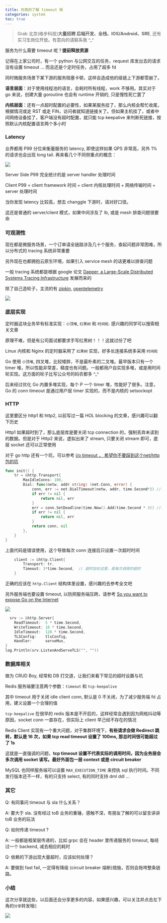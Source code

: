 ```yaml
---
title: 你真的了解 timeout 嘛
categories: system
toc: true
---
```


> Grab 北京(格步科技)**大量招聘 后端开发、全栈、IOS/Android、SRE**, 还有实习生岗位开放。有意向的请联系我 ^_^

服务为什么需要 timeout 呢？**提前释放资源**

记得在上家公司时，有一个 python 与公网交互的任务，request 库发出去的请求没有设置 timeout ... 而且还是个定时任务，占用了超多 fd

同时微服务场景下某下游的服务阻塞卡顿，这样会造成他的级链上下游都雪崩了。

**语言层面**：对于使用线程池的语言，会耗时所有线程，work 不够用。其实对于 go 来说，创建大量 goroutine 也会有 runtime 开销的, 只是慢性死亡罢了

**内核层面**：还有一点超时配置的必要性，如果某服务挂了，那么内核会帮忙收尾，根据情况或走 RST 或走 FIN，访问者就知道链接关了。但如果主机挂了，或者中间网络设备挂了，客户端没有超时配置，就只能 tcp keepalive 来判断死链接，按照默认内核配置语言两个多小时

### Latency
业界都用 P99 分位来衡量服务的 latency, 即使这样如果 QPS 非常高，另外 1% 的请求也会出现 long tail. 再来看几个不同侧重点的概念：

![](https://gitee.com/dongzerun/images/raw/master/img/timeout.jpg)

Server Side P99 完全统计的是 server handler 处理时间

Client P99 =  client framework 时间 + client 内核处理时间 + 网络传输时间 + server 处理时间

当你发现 latency 比较高，想去 changgle 下游时，请对好口径。

这还是普通的 server/client 模式，如果中间涉及了 lb, 或是 mesh 排查问题很要命

### 可观测性
现在都是微服务场景，一个订单请全链路涉及几十个服务，查起问题非常困难，所以分布式的 tracing 系统非常重要

另外现在也都拥抱云原生环境，如果引入 service mesh 的话更难以排查问题

一般 tracing 系统都是根据 google 论文 [Dapper, a Large-Scale Distributed Systems Tracing Infrastructure](https://research.google/pubs/pub36356/, "Dapper, a Large-Scale Distributed Systems Tracing Infrastructure") 发展而来的

除了自己造轮子，主流的有 [zipkin](https://zipkin.io/, "zipkin"), [opentelemetry](https://opentelemetry.io/docs/concepts/distributions/, "opentelemetry")

![](https://gitee.com/dongzerun/images/raw/master/img/zipkin-tracing.jpg)

### 底层实现
定时器这块业务早有标准实现：`小顶堆`, `红黑树` 和 `时间轮`. 感兴趣的同学可以搜索相关文章

原理不难，但是有公司面试都要求手写红黑树！！！这就过份了吧

Linux 内核和 Nginx 的定时器采用了 `红黑树` 实现，好多长连接系统多采用 `时间轮`

Go 使用 `小顶堆`, 四叉堆，比较矮胖，不是最朴素的二叉堆。最早版本只有一个 timer 堆，所以性能非常差，精度也有问题。一般都用户自实现多堆，或是用时间轮实现。这方面的轮子比写公众号的码农都多 ^_^

后来经过优化 Go 内置多堆实现，每个 P 一个 timer 堆，性能好了很多。注意，Go 的 conn timeout 是通过用户层 timer 实现的，而不是内核的 setsockopt
### HTTP
这里要区分 http1 和 http2, 以前写过一篇 HOL blocking 的文章，感兴趣可以翻下历史

Http1 如果超时到了，那么底层库是要关闭 tcp connection 的，强制丢弃未读到的数据。但是对于 Http2 来说，虚拟出来了 stream, 只要关闭 stream 即可，底层 socket 还可以正常使用

对于 go http 还有一个坑，可以参考 [i/o timeout ， 希望你不要踩到这个net/http包的坑](https://mp.weixin.qq.com/s/UBiZp2Bfs7z1_mJ-JnOT1Q, "i/o timeout ， 希望你不要踩到这个net/http包的坑") 

```go
func init() {
    tr = &http.Transport{
        MaxIdleConns: 100,
        Dial: func(netw, addr string) (net.Conn, error) {
            conn, err := net.DialTimeout(netw, addr, time.Second*2) //设置建立连接超时
            if err != nil {
                return nil, err
            }
            err = conn.SetDeadline(time.Now().Add(time.Second * 3)) //设置发送接受数据超时
            if err != nil {
                return nil, err
            }
            return conn, nil
        },
    }
}
```
上面代码是错误使用，这个导致每次 conn 连接后只设置一次超时时间
```go
    client := &http.Client{
        Transport: tr,
        Timeout: 3*time.Second,  // 超时加在这里，是每次调用的超时
    }
```
正确的应该在 `http.Client` 结构体里设置，感兴趣的去参考全文吧

另外服务端也要设置 timeout, 以防把服务端压跨，请参考 [So you want to expose Go on the Internet](https://blog.cloudflare.com/exposing-go-on-the-internet/, "So you want to expose Go on the Internet")

![](https://gitee.com/dongzerun/images/raw/master/img/http-timeout.jpg)

```go
  srv := &http.Server{
    ReadTimeout:  5 * time.Second,
    WriteTimeout: 10 * time.Second,
    IdleTimeout:  120 * time.Second,
    TLSConfig:    tlsConfig,
    Handler:      serveMux,
}
log.Println(srv.ListenAndServeTLS("", ""))
```
### 数据库相关
做为 CRUD Boy, 经常和 DB 打交道，让我们来看下常见的超时设置与坑

Redis 服务端要注意两个参数：`timeout` 和 `tcp-keepalive`

其中 timeout 用于关闭 idle client conn, 默认是 0 不关闭，为了减少服务端 fd 占用，建义设置一个合理的值

`tcp-keepalive` 在很早的 redis 版本是不开启的，这样经常会遇到因为网格抖动等原因，socket conn 一直存在，但实际上 client 早己经不存在的情况

Redis Client 实现有一个重大问题，对于集群环境下，**有些请求会做 Redirect 跳转，默认是 16 次，如果 tcp read timeout 设置了 100ms, 那总时间很可能超过了 1s**

这就是一直强调的问题，**tcp timeout 设置不代表实际的调用时间，因为业务层会多次调用 socket 读写。最好外面包一层 context 或是 circuit breaker**

MySQL 也同样服务端可以设置 `MAX_EXECUTION_TIME` 来控执 sql 执行时间。不同发行版本还不一样，有的只支持 select, 有的同时支持 dml ddl ... 

### 其它
Q: 有同事问 timeout 与 sla 什么关系？

A: 要大于 sla. 没有经过 toB 业务的重锤，感触不深，有朋友了解的可以留言讲讲 toB 业务的玩法

Q: 如何传递 timeout ?

A: 一般都是框架层传递的，比如 grpc 会在 header 里传递服务的 timeout, 每经过一个 backend, 减去相应的耗时

Q: 依赖的下游出现大量超时，应该如何处理？

A: 要做到 fast fail, 一定得有降级 (circuit breaker 熔断)措施，否则会拖垮整条链路。

### 小结
这次分享就这些，以后面还会分享更多的内容，如果感兴趣，可以关注并点击左下角的`分享`转发哦(:

![](https://gitee.com/dongzerun/images/raw/master/img/dongzerun-weixin-code.png)